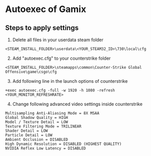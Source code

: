 # Autoexec of Gamix

## Steps to apply settings

1. Delete all files in your userdata steam folder

```
<STEAM_INSTALL_FOLDER>\userdata\<YOUR_STEAM32_ID>\730\local\cfg
```

2. Add "autoexec.cfg" to your counterstrike folder

```
<STEAM_INSTALL_FOLDER>\steamapps\common\Counter-Strike Global Offensive\game\csgo\cfg
```

3. Add following line in the launch options of counterstrike

```
+exec autoexec.cfg -full -w 1920 -h 1080 -refresh <YOUR_MONITOR_REFRESHRATE>
```

4. Change following advanced video settings inside counterstrike

```
Multisampling Anti-Aliasing Mode = 8X MSAA
Global Shadow Quality = HIGH
Model / Texture Detail = LOW
Texture Filtering Mode = TRILINEAR
Shader Detail = LOW
Particle Detail = LOW
Ambient Occlusion = DISABLED
High Dynamic Resolution = DISABLED (HIGHEST QUALITY)
NVIDIA Reflex Low Latency = DISABLED
```
